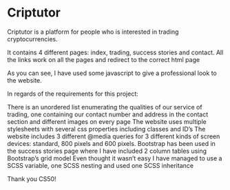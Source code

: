 # Criptutor

Criptutor is a platform for people who is interested in trading cryptocurrencies.

It contains 4 different pages: index, trading, success stories and contact. All the links work on all the pages and redirect to the correct html page

As you can see, I have used some javascript to give a professional look to the website.

In regards of the requirements for this project:

There is an unordered list enumerating the qualities of our service of trading, one containing our contact number and address in the contact section and different images on every page
The website uses multiple stylesheets with several css properties including classes and ID’s
The website includes 3 different @media queries for 3 different kinds of screen devices: standard, 800 pixels and 600 pixels.
Bootstrap has been used in the success stories page where I have included 2 column tables using Bootstrap’s grid model
Even thought it wasn’t easy I have managed to use a SCSS variable, one SCSS nesting and used one SCSS inheritance

Thank you CS50! 

